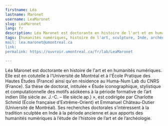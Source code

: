 ```yaml
---
firstname: Léa
lastname: Maronet
username: LeaMaronet
slug: LeaMaronet
lang: fr
description: Léa Maronet est doctorante en histoire de l'art et en humanités numériques, en cotutelle à l’Université de Montréal et à l'École Pratique des Hautes Études (France).
tags: [humanités numériques, histoire de l'art, sculpture, Inde, archéologie]
mail: lea.maronet@umontreal.ca
link:
permalink: https://ouvroir.umontreal.ca/fr/lab/LeaMaronet

---
```


Léa Maronet est doctorante en histoire de l'art et en humanités numériques. Elle est en cotutelle à l’Université de Montréal et à l'École Pratique des Hautes Études (France) ainsi qu'en résidence au Huma-Num Lab du CNRS (France). Sa thèse de doctorat, intitulée « Étude iconographique, stylistique et computationnelle des motifs aśokéens à la période formative de l’art indien (IIIe siècle av. J.-C. – IIIe siècle ap.) », est codirigée par Charlotte Schmid (École française d’Extrême-Orient) et Emmanuel Château-Dutier (Université de Montréal). Ses recherches doctorales s’intéressent à la tradition sculptée en Inde à la période ancienne et aux apports des humanités numériques à l’étude de l’histoire de l’art et de l’archéologie.
